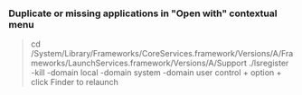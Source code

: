 ### Duplicate or missing applications in "Open with" contextual menu

> cd /System/Library/Frameworks/CoreServices.framework/Versions/A/Frameworks/LaunchServices.framework/Versions/A/Support
> ./lsregister -kill -domain local -domain system -domain user
> control + option + click Finder to relaunch
